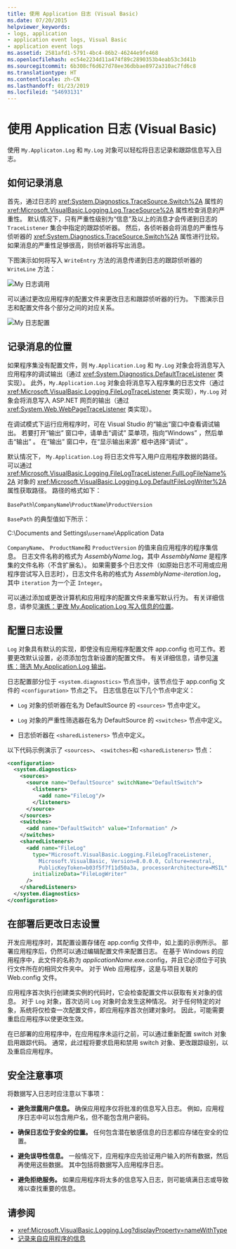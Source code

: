 ```yaml
---
title: 使用 Application 日志 (Visual Basic)
ms.date: 07/20/2015
helpviewer_keywords:
- logs, application
- application event logs, Visual Basic
- application event logs
ms.assetid: 2581afd1-5791-4bc4-86b2-46244e9fe468
ms.openlocfilehash: ec54e2234d11a474f89c2890353b4eab53c3d41b
ms.sourcegitcommit: 6b308cf6d627d78ee36dbbae8972a310ac7fd6c8
ms.translationtype: HT
ms.contentlocale: zh-CN
ms.lasthandoff: 01/23/2019
ms.locfileid: "54693131"
---
```

# <a name="working-with-application-logs-in-visual-basic"></a>使用 Application 日志 (Visual Basic)
使用 `My.Applicaton.Log` 和 `My.Log` 对象可以轻松将日志记录和跟踪信息写入日志。  
  
## <a name="how-messages-are-logged"></a>如何记录消息  
 首先，通过日志的 <xref:System.Diagnostics.TraceSource.Switch%2A> 属性的 <xref:Microsoft.VisualBasic.Logging.Log.TraceSource%2A> 属性检查消息的严重性。 默认情况下，只有严重性级别为“信息”及以上的消息才会传递到日志的 `TraceListener` 集合中指定的跟踪侦听器。 然后，各侦听器会将消息的严重性与侦听器的 <xref:System.Diagnostics.TraceSource.Switch%2A> 属性进行比较。 如果消息的严重性足够很高，则侦听器将写出消息。  
  
 下图演示如何将写入 `WriteEntry` 方法的消息传递到日志的跟踪侦听器的 `WriteLine` 方法：  
  
 ![My 日志调用](../../../../visual-basic/developing-apps/programming/log-info/media/mylogcall.png "MyLogCall")  
  
 可以通过更改应用程序的配置文件来更改日志和跟踪侦听器的行为。 下图演示日志和配置文件各个部分之间的对应关系。  
  
 ![My 日志配置](../../../../visual-basic/developing-apps/programming/log-info/media/mylogconfig.png "MyLogConfig")  
  
## <a name="where-messages-are-logged"></a>记录消息的位置  
 如果程序集没有配置文件，则 `My.Application.Log` 和 `My.Log` 对象会将消息写入应用程序的调试输出（通过 <xref:System.Diagnostics.DefaultTraceListener> 类实现）。 此外，`My.Application.Log` 对象会将消息写入程序集的日志文件（通过 <xref:Microsoft.VisualBasic.Logging.FileLogTraceListener> 类实现），`My.Log` 对象会将消息写入 ASP.NET 网页的输出（通过 <xref:System.Web.WebPageTraceListener> 类实现）。  
  
 在调试模式下运行应用程序时，可在 Visual Studio 的“输出”窗口中查看调试输出。 若要打开“输出”  窗口中，请单击“调试” 菜单项，指向“Windows” ，然后单击“输出” 。 在“输出”  窗口中，在“显示输出来源”  框中选择“调试”  。  
  
 默认情况下， `My.Application.Log` 将日志文件写入用户应用程序数据的路径。 可以通过 <xref:Microsoft.VisualBasic.Logging.FileLogTraceListener.FullLogFileName%2A> 对象的 <xref:Microsoft.VisualBasic.Logging.Log.DefaultFileLogWriter%2A> 属性获取路径。 路径的格式如下：  
  
 `BasePath`\\`CompanyName`\\`ProductName`\\`ProductVersion`  
  
 `BasePath` 的典型值如下所示：  
  
 C:\Documents and Settings\\`username`\Application Data  
  
 `CompanyName`、 `ProductName`和 `ProductVersion` 的值来自应用程序的程序集信息。 日志文件名称的格式为 *AssemblyName*.log，其中 *AssemblyName* 是程序集的文件名称（不含扩展名）。 如果需要多个日志文件（如原始日志不可用或应用程序尝试写入日志时），日志文件名称的格式为 *AssemblyName*-*iteration*.log，其中 `iteration` 为一个正 `Integer`。  
  
 可以通过添加或更改计算机和应用程序的配置文件来重写默认行为。 有关详细信息，请参见[演练：更改 My.Application.Log 写入信息的位置](../../../../visual-basic/developing-apps/programming/log-info/walkthrough-changing-where-my-application-log-writes-information.md)。  
  
## <a name="configuring-log-settings"></a>配置日志设置  
 `Log` 对象具有默认的实现，即使没有应用程序配置文件 app.config 也可工作。若要更改默认设置，必须添加包含新设置的配置文件。 有关详细信息，请参见[演练：筛选 My.Application.Log 输出](../../../../visual-basic/developing-apps/programming/log-info/walkthrough-filtering-my-application-log-output.md)。  
  
 日志配置部分位于 `<system.diagnostics>` 节点当中，该节点位于 app.config 文件的 `<configuration>` 节点之下。 日志信息在以下几个节点中定义：  
  
-   `Log` 对象的侦听器在名为 DefaultSource 的 `<sources>` 节点中定义。  
  
-   `Log` 对象的严重性筛选器在名为 DefaultSource 的 `<switches>` 节点中定义。  
  
-   日志侦听器在 `<sharedListeners>` 节点中定义。  
  
 以下代码示例演示了 `<sources>`、 `<switches>`和 `<sharedListeners>` 节点：  
  
```xml  
<configuration>  
  <system.diagnostics>  
    <sources>  
      <source name="DefaultSource" switchName="DefaultSwitch">  
        <listeners>  
          <add name="FileLog"/>  
        </listeners>  
      </source>  
    </sources>  
    <switches>  
      <add name="DefaultSwitch" value="Information" />  
    </switches>  
    <sharedListeners>  
      <add name="FileLog"  
        type="Microsoft.VisualBasic.Logging.FileLogTraceListener,  
          Microsoft.VisualBasic, Version=8.0.0.0, Culture=neutral,   
          PublicKeyToken=b03f5f7f11d50a3a, processorArchitecture=MSIL"  
        initializeData="FileLogWriter"  
      />  
    </sharedListeners>  
  </system.diagnostics>  
</configuration>  
```  
  
## <a name="changing-log-settings-after-deployment"></a>在部署后更改日志设置  
 开发应用程序时，其配置设置存储在 app.config 文件中，如上面的示例所示。 部署应用程序后，仍然可以通过编辑配置文件来配置日志。 在基于 Windows 的应用程序中，此文件的名称为 *applicationName*.exe.config，并且它必须位于可执行文件所在的相同文件夹中。 对于 Web 应用程序，这是与项目关联的 Web.config 文件。  
  
 应用程序首次执行创建类实例的代码时，它会检查配置文件以获取有关对象的信息。 对于 `Log` 对象，首次访问 `Log` 对象时会发生这种情况。 对于任何特定的对象，系统将仅检查一次配置文件，即应用程序首次创建对象时。 因此，可能需要重启应用程序以使更改生效。  
  
 在已部署的应用程序中，在应用程序未运行之前，可以通过重新配置 switch 对象启用跟踪代码。 通常，此过程将要求启用和禁用 switch 对象、更改跟踪级别，以及重启应用程序。  
  
## <a name="security-considerations"></a>安全注意事项  
 将数据写入日志时应注意以下事项：  
  
-   **避免泄露用户信息。** 确保应用程序仅将批准的信息写入日志。 例如，应用程序日志中可以包含用户名，但不能包含用户密码。  
  
-   **确保日志位于安全的位置。** 任何包含潜在敏感信息的日志都应存储在安全的位置。  
  
-   **避免误导性信息。** 一般情况下，应用程序应先验证用户输入的所有数据，然后再使用这些数据。 其中包括将数据写入应用程序日志。  
  
-   **避免拒绝服务。** 如果应用程序将太多的信息写入日志，则可能填满日志或导致难以查找重要的信息。  
  
## <a name="see-also"></a>请参阅
- <xref:Microsoft.VisualBasic.Logging.Log?displayProperty=nameWithType>
- [记录来自应用程序的信息](../../../../visual-basic/developing-apps/programming/log-info/index.md)
